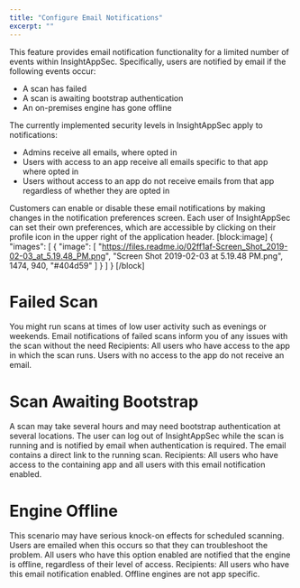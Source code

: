 ```yaml
---
title: "Configure Email Notifications"
excerpt: ""
---
```

This feature provides email notification functionality for a limited number of events within InsightAppSec. Specifically, users are notified by email if the following events occur:
  * A scan has failed
  * A scan is awaiting bootstrap authentication
  * An on-premises engine has gone offline

The currently implemented security levels in InsightAppSec apply to notifications:
  * Admins receive all emails, where opted in
  * Users with access to an app receive all emails specific to that app where opted in
  * Users without access to an app do not receive emails from that app regardless of whether they are opted in

Customers can enable or disable these email notifications by making changes in the notification preferences screen. Each user of InsightAppSec can set their own preferences, which are accessible by clicking on their profile icon in the upper right of the application header.
[block:image]
{
  "images": [
    {
      "image": [
        "https://files.readme.io/02ff1af-Screen_Shot_2019-02-03_at_5.19.48_PM.png",
        "Screen Shot 2019-02-03 at 5.19.48 PM.png",
        1474,
        940,
        "#404d59"
      ]
    }
  ]
}
[/block]
# Failed Scan
You might run scans at times of low user activity such as evenings or weekends. Email notifications of failed scans inform you of any issues with the scan without the need 
Recipients: All users who have access to the app in which the scan runs. Users with no access to the app do not receive an email.
# Scan Awaiting Bootstrap
A scan may take several hours and may need bootstrap authentication at several locations. The user can log out of InsightAppSec while the scan is running and is notified by email when authentication is required. The email contains a direct link to the running scan.
Recipients: All users who have access to the containing app and all users with this email notification enabled.
# Engine Offline
This scenario may have serious knock-on effects for scheduled scanning. Users are emailed when this occurs so that they can troubleshoot the problem. All users who have this option enabled are notified that the engine is offline, regardless of their level of access.
Recipients: All users who have this email notification enabled. Offline engines are not app specific.